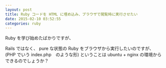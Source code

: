 ```yaml
---
layout: post
title: Ruby コードを HTML に埋め込み、ブラウザで閲覧時に実行させたい
date: 2015-02-10 03:52:55
categories: ruby
---
```

<!-- {% raw %} -->
<p>Ruby を学び始めたばかりですが、</p>

<p>Rails ではなく、 pure な状態の Ruby をブラウザから実行したいのですが、 (PHP でいう index.php　のような形) ということは ubuntu + nginx の環境からできるのでしょうか？</p>
<!-- {% endraw %} -->
